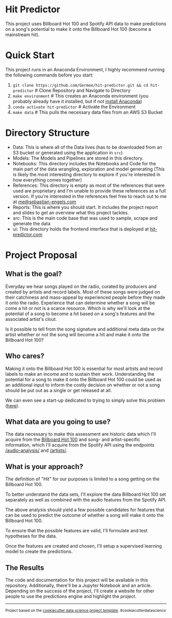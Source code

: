 Hit Predictor
==============================

This project uses Billboard Hot 100 and Spotify API data to make predictions on a song's potential to make it onto the Billboard Hot 100 (become a mainstream hit).

Quick Start
==============================

This project runs in an Anaconda Environment, I highly recommend running the following commands before you start:
1. `git clone https://github.com/Germoe/hit-predictor.git && cd hit-predictor` # Clone Repository and Navigate to Directory
2. `make environment` # This creates an Anaconda environment (you probably already have it installed, but if not [install Anaconda](https://www.anaconda.com/distribution/))
3. `conda activate hit-predictor` # Activate the Environment
4. `make data` # This pulls the necessary data files from an AWS S3 Bucket

Directory Structure
==============================

- Data: This is where all of the Data lives (has to be downloaded from an S3 bucket or generated using the application in `src`)
- Models: The Models and Pipelines are stored in this directory.
- Notebooks: This directory includes the Notebooks and Code for the main part of the data wrangling, exploration and model generating (This is likely the most interesting directory to explore if you're interested in how everything comes together)
- References: This directory is empty as most of the references that were used are proprietary and I'm unable to provide these references as a full version. If you're interested in the references feel free to reach out to me at [me@sebastian-engels.com](mailto:me@sebastian-engels.com)
- Reports: This is where you should start. It includes the project report and slides to get an overview what this project tackles.
- src: This is the main code base that was used to sample, scrape and generate the data
- ui: This directory holds the frontend interface that is deployed at [hit-predictor.com](https://www.hit-predictor.com) 

Project Proposal
==============================

## What is the goal?

Everyday we hear songs played on the radio, curated by producers and created by artists and record labels. Most of these songs were judged on their catchiness and mass-appeal by experienced people before they made it onto the radio. Experience that can determine whether a song will be come a hit or not is a scarce resource. Which is why we'll look at the potential of a song to become a hit based on a song's features and the associated artist's clout.

Is it possible to tell from the song signature and additional meta data on the artist whether or not the song will become a hit and make it onto the Billboard Hot 100?

## Who cares?

Making it onto the Billboard Hot 100 is essential for most artists and record labels to make an income and to sustain their work. Understanding the potential for a song to make it onto the Billboard Hot 100 could be used as an additional input to inform the costly decision on whether or not a song should be put out as a single or get released at all.

We can even see a start-up dedicated to trying to simply solve this problem ([here](https://hyperlive.fm/)).
 
## What data are you going to use?

The data necessary to make this assessment are historic data which I'll acquire from the [Billboard Hot 100](https://www.billboard.com/charts/hot-100) and song- and artist-specific information, which I'll acquire from the Spotify API using the endpoints [/audio-analysis/](https://developer.spotify.com/documentation/web-api/reference/tracks/get-audio-analysis/) and [/artists/](https://developer.spotify.com/documentation/web-api/reference/artists/get-artist/).

## What is your approach?

The definition of "Hit" for our purposes is limited to a song getting on the Billboard Hot 100.

To better understand the data sets, I'll explore the data Billboard Hot 100 set separately as well as combined with the audio features from the Spotify API.

The above analysis should yield a few possible candidates for features that can be used to predict the outcome of whether a song will make it onto the Billboard Hot 100.

To ensure that the possible features are valid, I'll formulate and test hypotheses for the data.

Once the features are created and chosen, I'll setup a supervised learning model to create the predictions.

## The Results

The code and documentation for this project will be available in this repository. Additionally, there'll be a Jupyter Notebook and an article. Depending on the success of the project, I'll create a website for other people to use the predictions engine and highlight the project.

---

<p><small>Project based on the <a target="_blank" href="https://drivendata.github.io/cookiecutter-data-science/">cookiecutter data science project template</a>. #cookiecutterdatascience</small></p>
